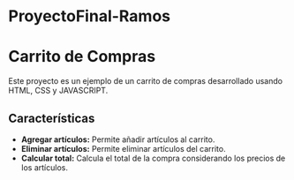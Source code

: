 # ProyectoFinal-Ramos
# Carrito de Compras

Este proyecto es un ejemplo de un carrito de compras desarrollado usando HTML, CSS y JAVASCRIPT.

## Características

- **Agregar artículos:** Permite añadir artículos al carrito.
- **Eliminar artículos:** Permite eliminar artículos del carrito.
- **Calcular total:** Calcula el total de la compra considerando los precios de los artículos.
